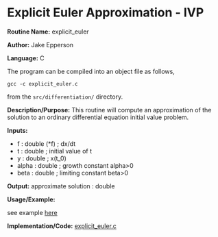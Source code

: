 # Explicit Euler Approximation - IVP

**Routine Name:** explicit_euler

**Author:** Jake Epperson

**Language:** C

The program can be compiled into an object file as follows,

    gcc -c explicit_euler.c

from the `src/differentiation/` directory.

**Description/Purpose:** This routine will compute an approximation of the solution to an ordinary differential equation initial value problem.

**Inputs:**

- f : double (*f) ; dx/dt
- t : double ; initial value of t
- y : double ; x(t_0)
- alpha : double ; growth constant alpha>0
- beta : double ; limiting constant beta>0

**Output:** approximate solution : double

**Usage/Example:**
    
see example [here](../../src/differentiation/test_euler.c)

**Implementation/Code:** [explicit_euler.c](../../src/differentiation/explicit_euler.c)